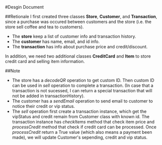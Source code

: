 #Desgin Document

##Retionale
I first created three classes **Store**, **Customer**, and **Transaction**, since a purchase was occured between customers and the store (i.e. the store sell coffee and tea to customers).
- The **store** keep a list of customer info and transaction history. 
- The **customer** has name, email, and id info. 
- The **transaction** has info about purchase price and credit/discount.

In addition, we need two additional classes **CreditCard** and **Item** to store credit card and selling item information.

##Note
- The store has a *decodeQR* operation to get custom ID. Then custom ID can be used in *sell* operation to complete a transaction. (In case that a transaction is not sucessed, I can return a special transaction that will not be added in transactionHistory).
- The customer has a *sendEmail* operation to send email to customer to notice their credit or vip status. 
- The *sell* operation first create a transaction instance, which get the vipStatus and credit remain from Customer class with known id. The transaction instance has *checkItems* method that check item price and *processCredit* method that check if credit card can be processed. Once *processCredit* return a True value (which also means a payment been made), we will update Customer's sepending, credit and vip status.
